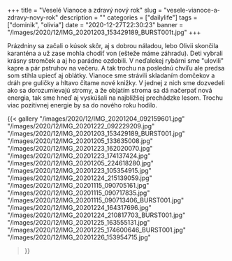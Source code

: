 +++
title = "Veselé Vianoce a zdravý nový rok"
slug = "vesele-vianoce-a-zdravy-novy-rok"
description = ""
categories = ["dailylife"]
tags = ["dominik", "olivia"]
date = "2020-12-27T22:30:23"
banner = "/images/2020/12/IMG_20201203_153429189_BURST001t.jpg"
+++

Prázdniny sa začali o kúsok skôr, aj s dobrou náladou, lebo Olivii skončila karanténa a už zase mohla chodiť von (ešteže máme záhradu). Deti vybrali krásny stromček a aj ho parádne ozdobili. V neďalekej rybárni sme "ulovili" kapre a pár pstruhov na večeru. A tak trochu na poslednú chvíľu ale predsa som stihla upiecť aj oblátky. Vianoce sme strávili skladaním domčekov a dráh pre guličky a hltavo čítame nové knižky. V jednej z nich sme dozvedeli ako sa dorozumievajú stromy, a že objatím stroma sa dá načerpať nová energia, tak sme hneď aj vyskúšali na najbližšej prechádzke lesom. Trochu viac pozitívnej energie by sa do nového roku hodilo. 


{{< gallery
  "/images/2020/12/IMG_20201204_092159601.jpg"
  "/images/2020/12/IMG_20201222_092229209.jpg"
  "/images/2020/12/IMG_20201203_153429189_BURST001.jpg"
  "/images/2020/12/IMG_20201205_133635008.jpg"
  "/images/2020/12/IMG_20201223_162020070.jpg"
  "/images/2020/12/IMG_20201223_174137424.jpg"
  "/images/2020/12/IMG_20201205_224618280.jpg"
  "/images/2020/12/IMG_20201223_105354915.jpg"
  "/images/2020/12/IMG_20201224_215139059.jpg"
  "/images/2020/12/IMG_20201115_090705161.jpg"
  "/images/2020/12/IMG_20201115_090717835.jpg"
  "/images/2020/12/IMG_20201115_090713406_BURST001.jpg"
  "/images/2020/12/IMG_20201224_164317696.jpg"
  "/images/2020/12/IMG_20201224_210817703_BURST001.jpg"
  "/images/2020/12/IMG_20201225_163555131.jpg"
  "/images/2020/12/IMG_20201225_174600646_BURST001.jpg"
  "/images/2020/12/IMG_20201226_153954715.jpg"
  
>}}
